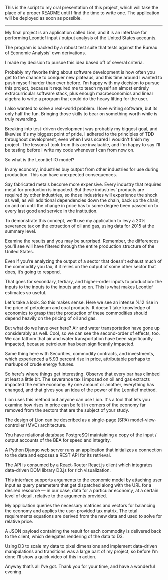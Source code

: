 This is the script to my oral presentation of this project, which will take the place of a proper README until I find the time to write one. The application will be deployed as soon as possible.

------------

My final project is an application called Lion, and it is an interface for performing Leontief
input / output analysis of the United States accounts.

The program is backed by a robust test suite that tests against the Bureau of Economic Analysis' own derivations.

I made my decision to pursue this idea based off of several criteria.

Probably my favorite thing about software development is how often you get to the chance to conquer new plateaus, and this time around I wanted to push myself harder than ever before. I’m happy with my decision to pursue this project, because it required me to teach myself an almost entirely extracurricular software stack, plus enough macroeconomics and linear algebra to write a program that could do the heavy lifting for the user.

I also wanted to solve a real-world problem. I love writing software, but its only half the fun. Bringing those skills to bear on something worth while is truly rewarding.

Breaking into test-driven development was probably my biggest goal, and likewise it's my biggest point of pride. I adhered to the principles of TDD throughout development, even when I was scared I wouldn't finish my project. The lessons I took from this are invaluable, and I'm happy to say I'll be testing before I write my code whenever I can from now on.

So what is the Leontief IO model?

In any economy, industries buy output from other industries for use during production. This can have unexpected consequences.

Say fabricated metals become more expensive. Every industry that requires metal for production is impacted. But these industries' products are
required by other industries, so those industries will experience the shock as well, as will additional dependencies down the chain, back up the chain, on and on until the change in price has to some degree been passed on to every last good and service in the institution.

To demonstrate this concept, we'll use my application to levy a 20% severance tax on the extraction of oil and gas, using data for 2015 at the summary level.

Examine the results and you may be surprised. Remember, the differences you'll see will have filtered through the entire production structure of the United States.

Even if you're analyzing the output of a sector that doesn't exhaust much of the commodity you tax, if it relies on the output of some other sector that does, it’s going to respond.

That goes for secondary, tertiary, and higher-order inputs to production: the inputs to the inputs to the inputs and so on. This is what makes Leontief estimates so useful.

Let's take a look. So this makes sense. Here we see an intense %12 rise in the price of petroleum and coal products. It doesn't take knowledge of economics to grasp that the production of these commodities should depend heavily on the pricing of oil and gas.

But what do we have over here? Air and water transportation have gone up considerably as well. Cool, so we can see the second-order of effects, too. We can fathom that air and water transportation have been significantly impacted, because petroleum has been significantly impacted.

Same thing here with Securities, commodity contracts, and investments, which experienced a 5.93 percent rise in price, attributable perhaps to markups of crude energy futures.

So here's where things get interesting. Observe that every bar has climbed at least a little bit. The severance tax I imposed on oil and gas extracts impacted the entire economy. By one amount or another, everything has changed, and that gives you an idea of the power of the Leontief method.

Lion uses this method but anyone can use Lion. It's a tool that lets you examine how rises in price can be felt in corners of the economy far removed from the sectors that are the subject of your study.

The design of Lion can be described as a single-page (SPA) model-view-controller (MVC) architecture.

You have relational database PostgreSQl maintaining a copy of the input / output accounts of the BEA for speed and integrity.

A Python Django web server runs an application that initializes a connection to the data and exposes a REST API for its retrieval.

The API is consumed by a React-Router React.js client which integrates data-driven DOM library D3.js for rich visualization.

This interface supports arguments to the economic model by attaching user input as query parameters that get dispatched along with the URL for a desired resource — in our case, data for a particular economy, at a certain level of detail, relative to the arguments provided.

My application queries the necessary matrices and vectors for balancing the economy and applies the user-provided tax matrix. The total requirements equations are derived from the new data and used to solve for relative price.

A JSON payload containing the result for each commodity is delivered back to the client, which delegates rendering of the data to D3.

Using D3 to scale my data to pixel dimensions and implement data-driven manipulations and transitions was a large part of my project, so before I’m done I’ll show a quick video of this in action.

Anyway that’s all I’ve got. Thank you for your time, and have a wonderful evening.
